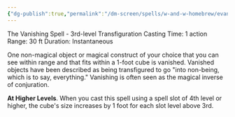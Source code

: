```yaml
---
{"dg-publish":true,"permalink":"/dm-screen/spells/w-and-w-homebrew/evanesco/"}
---
```


The Vanishing Spell - 3rd-level Transfiguration
Casting Time: 1 action
Range: 30 ft
Duration: Instantaneous

One non-magical object or magical construct of your choice that you can see within range and that fits within a 1-foot cube is vanished. Vanished objects have been described as being transfigured to go "into non-being, which is to say, everything." Vanishing is often seen as the magical inverse of conjuration.

**At Higher Levels**. When you cast this spell using a spell slot of 4th level or higher, the cube's size increases by 1 foot for each slot level above 3rd.